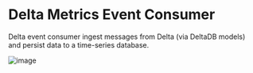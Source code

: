 # Delta Metrics Event Consumer

Delta event consumer ingest messages from Delta (via DeltaDB models) and persist data to a time-series database.

![image](https://user-images.githubusercontent.com/4479171/220692392-08a657c6-689e-468d-bd0f-de3fce71eca9.png)

